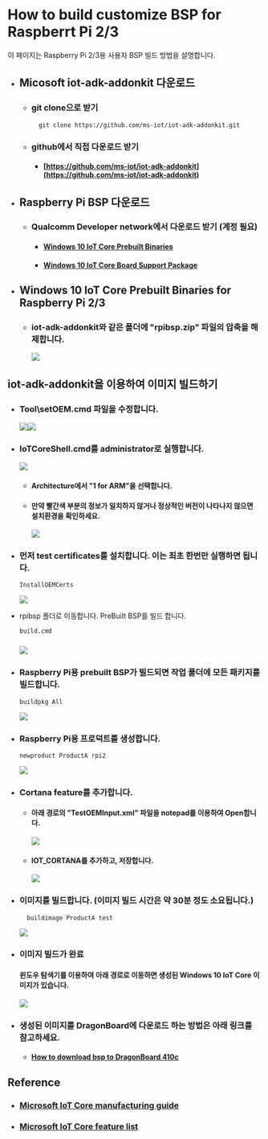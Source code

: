 # How to build customize BSP for Raspberrt Pi 2/3

이 페이지는 Raspberry Pi 2/3용 사용자 BSP 빌드 방법을 설명합니다.

* ## Micosoft iot-adk-addonkit 다운로드

  * ### git clone으로 받기

    ```
      git clone https://github.com/ms-iot/iot-adk-addonkit.git
    ```
  * ### github에서 직접 다운로드 받기

    * #### [https://github.com/ms-iot/iot-adk-addonkit](https://github.com/ms-iot/iot-adk-addonkit)
* ## Raspberry Pi BSP 다운로드

  * ### Qualcomm Developer network에서 다운로드 받기 \(계정 필요\)

    * #### [Windows 10 IoT Core Prebuilt Binaries](https://github.com/ms-iot/iot-adk-addonkit/releases/download/RPiBSP/rpibsp.zip)
    * #### [Windows 10 IoT Core Board Support Package](https://github.com/ms-iot/bsp)
* ## Windows 10 IoT Core Prebuilt Binaries for Raspberry Pi 2/3

  * ### iot-adk-addonkit와 같은 폴더에 "rpibsp.zip" 파일의 압축을 해제합니다.

    ![](/assets/rpi3_bsp_build_step_1.png)

## iot-adk-addonkit을 이용하여 이미지 빌드하기

* ### Tool\setOEM.cmd 파일을 수정합니다.

  ![](/assets/rpi3_bsp_build_step_2.png)![](/assets/rpi3_bsp_build_step_3.png)

* ### IoTCoreShell.cmd를 administrator로 실행합니다.

  ![](/assets/rpi3_bsp_build_step_4.png)

  * #### Architecture에서 "1 for ARM"을 선택합니다.
  * #### 만약 빨간색 부분의 정보가 일치하지 않거나 정상적인 버전이 나타나지 않으면 설치환경을 확인하세요.

    ![](/assets/rpi3_bsp_build_step_5.png)

* ### 먼저 test certificates를 설치합니다. 이는 최초 한번만 실행하면 됩니다.

  ```
  InstallOEMCerts
  ```

  ![](/assets/rpi3_bsp_build_step_6.png)

* rpibsp 폴더로 이동합니다. PreBuilt BSP를 빌드 합니다.

  ```
  build.cmd
  ```

  ### ![](/assets/rpi3_bsp_build_step_7.png)

* ### Raspberry Pi용 prebuilt BSP가 빌드되면 작업 풀더에 모든 패키지를 빌드합니다.

  ```
  buildpkg All
  ```

  ![](/assets/rpi3_bsp_build_step_8.png)

* ### Raspberry Pi용 프로덕트를 생성합니다.

  ```
  newproduct ProductA rpi2
  ```

  ![](/assets/rpi3_bsp_build_step_9.png)

* ### Cortana feature를 추가합니다.

  * #### 아래 경로의 "TestOEMInput.xml" 파일을 notepad를 이용하여 Open합니다.

    ![](/assets/rpi3_bsp_build_cortana_step_1.png)

  * #### IOT\_CORTANA를 추가하고, 저장합니다.

    ![](/assets/rpi3_bsp_build_cortana_step_2.png)
* ### 이미지를 빌드합니다. \(이미지 빌드 시간은 약 30분 정도 소요됩니다.\)

  ```
    buildimage ProductA test
  ```

  ![](/assets/rpi3_bsp_build_step_10.png)

* ### 이미지 빌드가 완료

  #### 윈도우 탐색기를 이용하여 아래 경로로 이동하면 생성된 Windows 10 IoT Core 이미지가 있습니다.

  ![](/assets/rpi3_bsp_build_step_11.png)

* ### 생성된 이미지를 DragonBoard에 다운로드 하는 방법은 아래 링크를 참고하세요.

  * #### [How to download bsp to DragonBoard 410c](../how-to-download-binary.md)

## Reference

* ### [Microsoft IoT Core manufacturing guide](https://docs.microsoft.com/ko-kr/windows-hardware/manufacture/iot/create-a-basic-image?f=255&MSPPError=-2147217396.)
* ### [Microsoft IoT Core feature list](https://inslab.jira.com/wiki/spaces/CWD/pages/190873601/IoT+Core+feature+list)



